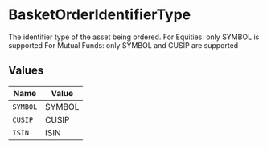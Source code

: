# BasketOrderIdentifierType

The identifier type of the asset being ordered. For Equities: only SYMBOL is supported For Mutual Funds: only SYMBOL and CUSIP are supported


## Values

| Name     | Value    |
| -------- | -------- |
| `SYMBOL` | SYMBOL   |
| `CUSIP`  | CUSIP    |
| `ISIN`   | ISIN     |